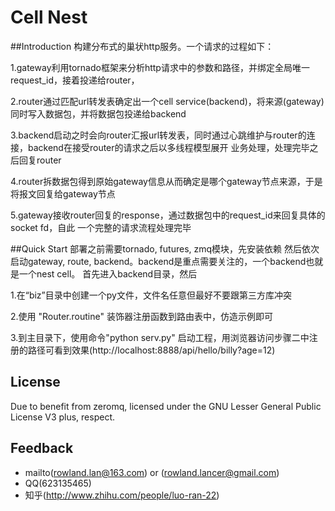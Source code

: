 ﻿Cell Nest
===
##Introduction
构建分布式的巢状http服务。一个请求的过程如下：

1.gateway利用tornado框架来分析http请求中的参数和路径，并绑定全局唯一request_id，接着投递给router，

2.router通过匹配url转发表确定出一个cell service(backend)，将来源(gateway)同时写入数据包，并将数据包投递给backend

3.backend启动之时会向router汇报url转发表，同时通过心跳维护与router的连接，backend在接受router的请求之后以多线程模型展开
业务处理，处理完毕之后回复router

4.router拆数据包得到原始gateway信息从而确定是哪个gateway节点来源，于是将报文回复给gateway节点

5.gateway接收router回复的response，通过数据包中的request_id来回复具体的socket fd，自此 一个完整的请求流程处理完毕

##Quick Start
部署之前需要tornado, futures, zmq模块，先安装依赖
然后依次启动gateway, route, backend。backend是重点需要关注的，一个backend也就是一个nest cell。
首先进入backend目录，然后

1.在“biz”目录中创建一个py文件，文件名任意但最好不要跟第三方库冲突

2.使用 "Router.routine" 装饰器注册函数到路由表中，仿造示例即可

3.到主目录下，使用命令"python serv.py" 启动工程，用浏览器访问步骤二中注册的路径可看到效果(http://localhost:8888/api/hello/billy?age=12)


## License
Due to benefit from zeromq, licensed under the GNU Lesser
General Public License V3 plus, respect.

## Feedback
* mailto(rowland.lan@163.com) or (rowland.lancer@gmail.com)
* QQ(623135465)
* 知乎(http://www.zhihu.com/people/luo-ran-22)
